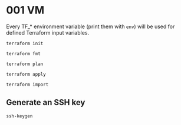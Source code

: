 # 001 VM

Every TF_* environment variable (print them with `env`) will be used for defined Terraform input variables.

`terraform init`

`terraform fmt`

`terraform plan`

`terraform apply`

`terraform import`

## Generate an SSH key

`ssh-keygen`
